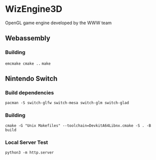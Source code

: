 # WizEngine3D
OpenGL game engine developed by the WWW team

## Webassembly
### Building
`emcmake cmake ..`
`make`

## Nintendo Switch
### Build dependencies
`pacman -S switch-glfw switch-mesa switch-glm switch-glad`

### Building
`cmake -G "Unix Makefiles" --toolchain=DevkitA64Libnx.cmake -S . -B build`

### Local Server Test
`python3 -m http.server`